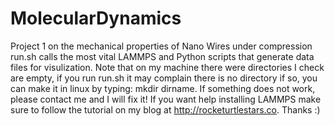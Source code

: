 # MolecularDynamics
Project 1 on the mechanical properties of Nano Wires under compression
run.sh calls the most vital LAMMPS and Python scripts that generate data
files for visulization. Note that on my machine there were directories I
check are empty, if you run run.sh it may complain there is no directory
if so, you can make it in linux by typing: mkdir dirname. If something
does not work, please contact me and I will fix it! If you want help 
installing LAMMPS make sure to follow the tutorial on my blog at 
http://rocketurtlestars.co. Thanks :)
